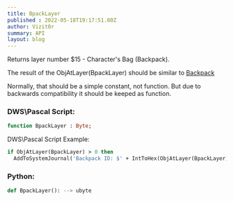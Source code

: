 ```yaml
---
title: BpackLayer
published : 2022-05-18T19:17:51.80Z
author: Vizit0r
summary: API
layout: blog
---
```


 

Returns layer number $15 - Character's Bag (Backpack).

The result of the ObjAtLayer(BpackLayer) should be similar to [Backpack](../Backpack)

Normally, that should be a simple constant, not function. But due to backwards compatibility it should be keeped as function.

 ### DWS\Pascal Script:

```pascal
function BpackLayer : Byte;
```

DWS\Pascal Script Example:

```pascal
if ObjAtLayer(BpackLayer) > 0 then 
  AddToSystemJournal('Backpack ID: $' + IntToHex(ObjAtLayer(BpackLayer),8));
```


### Python:

```python
def BpackLayer(): --> ubyte
```
